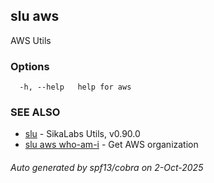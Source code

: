 ## slu aws

AWS Utils

### Options

```
  -h, --help   help for aws
```

### SEE ALSO

* [slu](slu.md)	 - SikaLabs Utils, v0.90.0
* [slu aws who-am-i](slu_aws_who-am-i.md)	 - Get AWS organization

###### Auto generated by spf13/cobra on 2-Oct-2025
